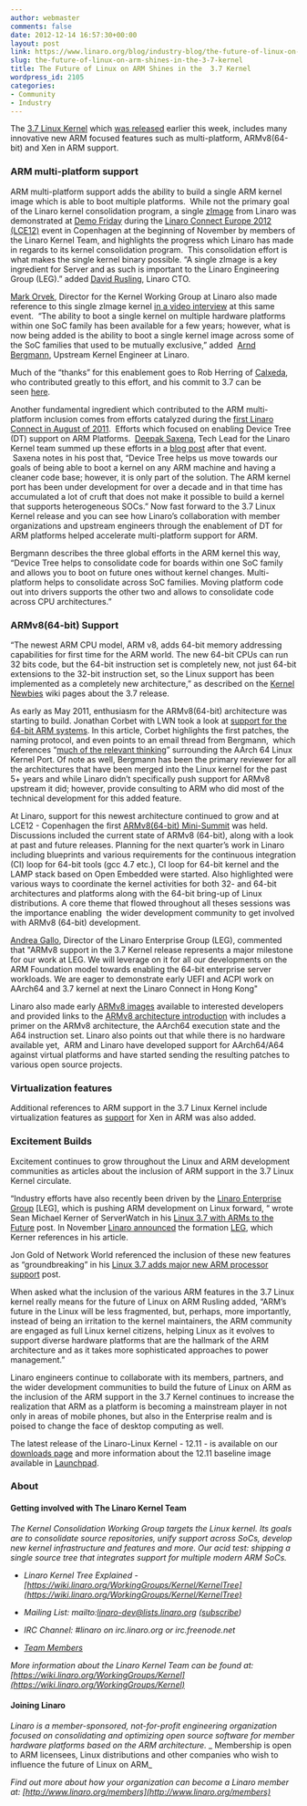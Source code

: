 ```yaml
---
author: webmaster
comments: false
date: 2012-12-14 16:57:30+00:00
layout: post
link: https://www.linaro.org/blog/industry-blog/the-future-of-linux-on-arm-shines-in-the-3-7-kernel/
slug: the-future-of-linux-on-arm-shines-in-the-3-7-kernel
title: The Future of Linux on ARM Shines in the  3.7 Kernel
wordpress_id: 2105
categories:
- Community
- Industry
---
```


The [3.7 Linux Kernel](http://kernelnewbies.org/Linux_3.7) which [was released](https://lkml.org/lkml/2012/12/10/688) earlier this week, includes many innovative new ARM focused features such as multi-platform, ARMv8(64-bit) and Xen in ARM support.


### ARM multi-platform support


ARM multi-platform support adds the ability to build a single ARM kernel image which is able to boot multiple platforms.  While not the primary goal of the Linaro kernel consolidation program, a single [zImage](http://git.kernel.org/?p=linux/kernel/git/torvalds/linux.git;a=commit;h=9cd11c0c47b8690b47e7573311ce5c483cb344ed) from Linaro was demonstrated at [Demo Friday](http://connect.linaro.org/events/lce-12-copenhagen-demo-friday/) during the [Linaro Connect Europe 2012 (LCE12)](http://connect.linaro.org/events/event/lce12-copenhagen/) event in Copenhagen at the beginning of November by members of the Linaro Kernel Team, and highlights the progress which Linaro has made in regards to its kernel consolidation program.  This consolidation effort is what makes the single kernel binary possible. “A single zImage is a key ingredient for Server and as such is important to the Linaro Engineering Group (LEG).” added [David Rusling](http://www.linaro.org/linux-on-arm/meet-the-team/david-a-rusling/), Linaro CTO.

[Mark Orvek](http://www.linaro.org/linux-on-arm/meet-the-team/mark-orvek/), Director for the Kernel Working Group at Linaro also made reference to this single zImage kernel [in a video interview](http://youtu.be/5nphAyCFCaA) at this same event.  “The ability to boot a single kernel on multiple hardware platforms within one SoC family has been available for a few years; however, what is now being added is the ability to boot a single kernel image across some of the SoC families that used to be mutually exclusive,” added  [Arnd Bergmann](http://www.linaro.org/linux-on-arm/meet-the-team/arnd-bergmann/), Upstream Kernel Engineer at Linaro.

Much of the “thanks” for this enablement goes to Rob Herring of [Calxeda](http://www.calxeda.com/), who contributed greatly to this effort, and his commit to 3.7 can be seen [here](http://git.kernel.org/?p=linux/kernel/git/torvalds/linux-2.6.git;a=commitdiff;h=387798b37c8dd0ae24c0ac12ba456dd76865bca3).

Another fundamental ingredient which contributed to the ARM multi-platform inclusion comes from efforts catalyzed during the [first Linaro Connect in August of 2011](http://connect.linaro.org/events/event/linux-on-arm/).  Efforts which focused on enabling Device Tree (DT) support on ARM Platforms.  [Deepak Saxena](http://www.linaro.org/linux-on-arm/meet-the-team/deepak-saxena/), Tech Lead for the Linaro Kernel team summed up these efforts in a [blog post](http://www.linaro.org/linaro-blog/2011/08/15/enabling-device-tree-support-on-arm-platforms/) after that event.  Saxena notes in his post that, “Device Tree helps us move towards our goals of being able to boot a kernel on any ARM machine and having a cleaner code base; however, it is only part of the solution. The ARM kernel port has been under development for over a decade and in that time has accumulated a lot of cruft that does not make it possible to build a kernel that supports heterogeneous SOCs.” Now fast forward to the 3.7 Linux Kernel release and you can see how Linaro’s collaboration with member organizations and upstream engineers through the enablement of DT for ARM platforms helped accelerate multi-platform support for ARM.

Bergmann describes the three global efforts in the ARM kernel this way, “Device Tree helps to consolidate code for boards within one SoC family and allows you to boot on future ones without kernel changes. Multi-platform helps to consolidate across SoC families. Moving platform code out into drivers supports the other two and allows to consolidate code across CPU architectures.”


### ARMv8(64-bit) Support


“The newest ARM CPU model, ARM v8, adds 64-bit memory addressing capabilities for first time for the ARM world. The new 64-bit CPUs can run 32 bits code, but the 64-bit instruction set is completely new, not just 64-bit extensions to the 32-bit instruction set, so the Linux support has been implemented as a completely new architecture,” as described on the [Kernel Newbies](http://kernelnewbies.org/Linux_3.7) wiki pages about the 3.7 release.

As early as May 2011, enthusiasm for the ARMv8(64-bit) architecture was starting to build. Jonathan Corbet with LWN took a look at [support for the 64-bit ARM systems](https://lwn.net/Articles/506148/). In this article, Corbet highlights the first patches, the naming protocol, and even points to an email thread from Bergmann,  which references “[much of the relevant thinking](https://lwn.net/Articles/506165/)” surrounding the AArch 64 Linux Kernel Port. Of note as well, Bergmann has been the primary reviewer for all the architectures that have been merged into the Linux kernel for the past 5+ years and while Linaro didn’t specifically push support for ARMv8 upstream it did; however, provide consulting to ARM who did most of the technical development for this added feature.

At Linaro, support for this newest architecture continued to grow and at LCE12 - Copenhagen the first [ARMv8(64-bit) Mini-Summit](http://www.linaro.org/linaro-blog/2012/11/26/armv8-64-bit-mini-summit-at-lce12-copenhagen/) was held. Discussions included the current state of ARMv8 (64-bit), along with a look at past and future releases. Planning for the next quarter’s work in Linaro including blueprints and various requirements for the continuous integration (CI) loop for 64-bit tools (gcc 4.7 etc.), CI loop for 64-bit kernel and the LAMP stack based on Open Embedded were started. Also highlighted were various ways to coordinate the kernel activities for both 32- and 64-bit architectures and platforms along with the 64-bit bring-up of Linux distributions. A core theme that flowed throughout all theses sessions was the importance enabling  the wider development community to get involved with ARMv8 (64-bit) development.

[Andrea Gallo](http://www.linaro.org/linux-on-arm/meet-the-team/andrea-gallo/), Director of the Linaro Enterprise Group (LEG), commented that "ARMv8 support in the 3.7 Kernel release represents a major milestone for our work at LEG. We will leverage on it for all our developments on the ARM Foundation model towards enabling the 64-bit enterprise server workloads. We are eager to demonstrate early UEFI and ACPI work on AArch64 and 3.7 kernel at next the Linaro Connect in Hong Kong"

Linaro also made early [ARMv8 images](http://www.linaro.org/engineering/armv8) available to interested developers and provided links to the [ARMv8 architecture introduction](http://www.arm.com/products/processors/instruction-set-architectures/armv8-architecture.php) with includes a primer on the ARMv8 architecture, the AArch64 execution state and the A64 instruction set. Linaro also points out that while there is no hardware available yet,  ARM and Linaro have developed support for AArch64/A64 against virtual platforms and have started sending the resulting patches to various open source projects.


### Virtualization features


Additional references to ARM support in the 3.7 Linux Kernel include virtualization features as [support](http://git.kernel.org/?p=linux/kernel/git/torvalds/linux-2.6.git;a=commitdiff;h=eff8d6447d5fac2995ffa5c1f0ea2da5bd7074c9) for Xen in ARM was also added.


### Excitement Builds


Excitement continues to grow throughout the Linux and ARM development communities as articles about the inclusion of ARM support in the 3.7 Linux Kernel circulate.

“Industry efforts have also recently been driven by the [Linaro Enterprise Group](http://www.linaro.org/engineering/leg) [LEG], which is pushing ARM development on Linux forward, “ wrote Sean Michael Kerner of ServerWatch in his [Linux 3.7 with ARMs to the Future](http://www.serverwatch.com/server-news/linux-3.7-arms-for-the-future.html) post. In November [Linaro announced](http://www.linaro.org/news/industry-leaders-collaborate-to-accelerate-software-ecosystem-for-arm-servers-and-join-linaro/en/) the formation [LEG](http://www.linaro.org/engineering/leg), which Kerner references in his article.

Jon Gold of Network World referenced the inclusion of these new features as “groundbreaking” in his [Linux 3.7 adds major new ARM processor support](http://www.networkworld.com/news/2012/121112-linux-arm-264989.html?hpg1=bn) post.

When asked what the inclusion of the various ARM features in the 3.7 Linux kernel really means for the future of Linux on ARM Rusling added, “ARM’s future in the Linux will be less fragmented, but, perhaps, more importantly, instead of being an irritation to the kernel maintainers, the ARM community are engaged as full Linux kernel citizens, helping Linux as it evolves to support diverse hardware platforms that are the hallmark of the ARM architecture and as it takes more sophisticated approaches to power management.”

Linaro engineers continue to collaborate with its members, partners, and the wider development communities to build the future of Linux on ARM as the inclusion of the ARM support in the 3.7 Kernel continues to increase the realization that ARM as a platform is becoming a mainstream player in not only in areas of mobile phones, but also in the Enterprise realm and is poised to change the face of desktop computing as well.

The latest release of the Linaro-Linux Kernel - 12.11 - is available on our [downloads page](http://www.linaro.org/downloads/) and more information about the 12.11 baseline image available in [Launchpad](https://launchpad.net/linaro-linux-baseline/+milestone/12.11).


### **About**




#### **Getting involved with The Linaro Kernel Team**


_The Kernel Consolidation Working Group targets the Linux kernel. Its goals are to consolidate source repositories, unify support across SoCs, develop new kernel infrastructure and features and more. Our acid test: shipping a single source tree that integrates support for multiple modern ARM SoCs._



	
  * _Linaro Kernel Tree Explained - [https://wiki.linaro.org/WorkingGroups/Kernel/KernelTree](https://wiki.linaro.org/WorkingGroups/Kernel/KernelTree)_

	
  * _Mailing List: mailto:linaro-dev@lists.linaro.org ([subscribe](http://lists.linaro.org/mailman/listinfo/linaro-dev))_

	
  * _IRC Channel: #linaro on irc.linaro.org or irc.freenode.net_

	
  * _[Team Members](http://www.linaro.org/linux-on-arm/meet-the-team/kernel)_


_More information about the Linaro Kernel Team can be found at: [https://wiki.linaro.org/WorkingGroups/Kernel](https://wiki.linaro.org/WorkingGroups/Kernel)_


#### **Joining Linaro**


_Linaro is a member-sponsored, not-for-profit engineering organization focused on consolidating and optimizing open source software for member hardware platforms based on the ARM architecture._
_ Membership is open to ARM licensees, Linux distributions and other companies who wish to influence the future of Linux on ARM_

_Find out more about how your organization can become a Linaro member at: [http://www.linaro.org/members](http://www.linaro.org/members)_
